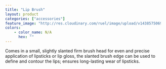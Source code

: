 ```yaml
---
title: "Lip Brush"
layout: product
categories: ["accessories"]
feature_image: "http://res.cloudinary.com/ruel/image/upload/v1438575069/fs/lipBrush.jpg"
colors:
    - color_name: N/A
      hex: ""
---
```

Comes in a small, slightly slanted firm brush head for even and precise application of lipsticks or lip gloss,  the slanted brush edge can be used to define and contour  the lips; ensures long-lasting wear of lipsticks.